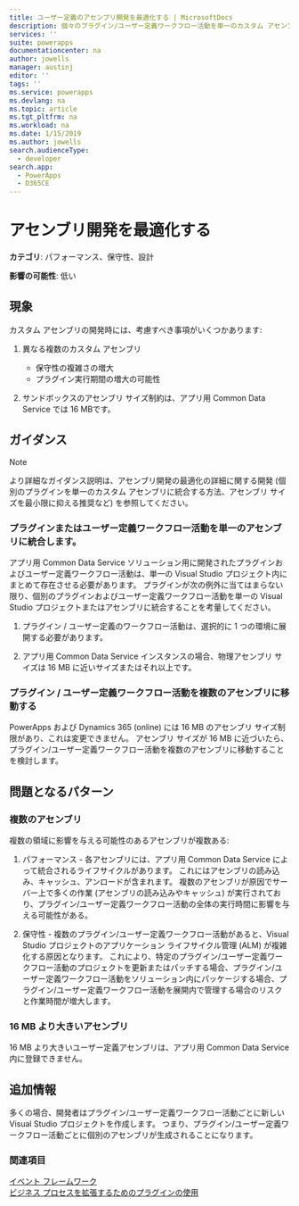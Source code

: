 ```yaml
---
title: ユーザー定義のアセンブリ開発を最適化する | MicrosoftDocs
description: 個々のプラグイン/ユーザー定義ワークフロー活動を単一のカスタム アセンブリに統合してパフォーマンスおよび保守性を改善し、アセンブリ サイズがサンドボックス アセンブリ サイズの上限に近い場合は、プラグイン / ユーザー定義ワークフロー活動をユーザー定義アセンブリに移動することを検討してください。
services: ''
suite: powerapps
documentationcenter: na
author: jowells
manager: austinj
editor: ''
tags: ''
ms.service: powerapps
ms.devlang: na
ms.topic: article
ms.tgt_pltfrm: na
ms.workload: na
ms.date: 1/15/2019
ms.author: jowells
search.audienceType:
  - developer
search.app:
  - PowerApps
  - D365CE
---
```

# <a name="optimize-assembly-development"></a>アセンブリ開発を最適化する

**カテゴリ**: パフォーマンス、保守性、設計

**影響の可能性**: 低い

<a name='symptoms'></a>

## <a name="symptoms"></a>現象

カスタム アセンブリの開発時には、考慮すべき事項がいくつかあります:

1. 異なる複数のカスタム アセンブリ
    - 保守性の複雑さの増大
    - プラグイン実行期間の増大の可能性

2. サンドボックスのアセンブリ サイズ制約は、アプリ用 Common Data Service では 16 MBです。

<a name='guidance'></a>

## <a name="guidance"></a>ガイダンス

> [!NOTE]
> より詳細なガイダンス説明は、アセンブリ開発の最適化の詳細に関する開発 (個別のプラグインを単一のカスタム アセンブリに統合する方法、アセンブリ サイズを最小限に抑える推奨など) を参照してください。

### <a name="consolidate-plug-ins-or-custom-workflow-activities-into-a-single-assembly"></a>プラグインまたはユーザー定義ワークフロー活動を単一のアセンブリに統合します。

アプリ用 Common Data Service ソリューション用に開発されたプラグインおよびユーザー定義ワークフロー活動は、単一の Visual Studio プロジェクト内にまとめて存在させる必要があります。 プラグインが次の例外に当てはまらない限り、個別のプラグインおよびユーザー定義ワークフロー活動を単一の Visual Studio プロジェクトまたはアセンブリに統合することを考量してください。

1. プラグイン / ユーザー定義のワークフロー活動は、選択的に 1 つの環境に展開する必要があります。

2. アプリ用 Common Data Service インスタンスの場合、物理アセンブリ サイズは 16 MB に近いサイズまたはそれ以上です。


### <a name="move-plug-inscustom-workflow-activities-into-multiple-assemblies"></a>プラグイン / ユーザー定義ワークフロー活動を複数のアセンブリに移動する

PowerApps および Dynamics 365 (online) には 16 MB のアセンブリ サイズ制限があり、これは変更できません。 アセンブリ サイズが 16 MB に近づいたら、プラグイン/ユーザー定義ワークフロー活動を複数のアセンブリに移動することを検討します。

<a name='problem'></a>

## <a name="problematic-patterns"></a>問題となるパターン

### <a name="multiple-assemblies"></a>複数のアセンブリ
複数の領域に影響を与える可能性のあるアセンブリが複数ある:

1. パフォーマンス - 各アセンブリには、アプリ用 Common Data Service によって統合されるライフサイクルがあります。  これにはアセンブリの読み込み、キャッシュ、アンロードが含まれます。  複数のアセンブリが原因でサーバー上で多くの作業 (アセンブリの読み込みやキャッシュ) が実行されており、プラグイン/ユーザー定義ワークフロー活動の全体の実行時間に影響を与える可能性がある。

2. 保守性 - 複数のプラグイン/ユーザー定義ワークフロー活動があると、Visual Studio プロジェクトのアプリケーション ライフサイクル管理 (ALM) が複雑化する原因となります。 これにより、特定のプラグイン/ユーザー定義ワークフロー活動のプロジェクトを更新またはパッチする場合、プラグイン/ユーザー定義ワークフロー活動をソリューション内にパッケージする場合、プラグイン/ユーザー定義ワークフロー活動を展開内で管理する場合のリスクと作業時間が増大します。

### <a name="assembly-larger-than-16-mb"></a>16 MB より大きいアセンブリ
16 MB より大きいユーザー定義アセンブリは、アプリ用 Common Data Service 内に登録できません。

<a name='additional'></a>

## <a name="additional-information"></a>追加情報

多くの場合、開発者はプラグイン/ユーザー定義ワークフロー活動ごとに新しい Visual Studio プロジェクトを作成します。  つまり、プラグイン/ユーザー定義ワークフロー活動ごとに個別のアセンブリが生成されることになります。

<a name='seealso'></a>

### <a name="see-also"></a>関連項目

[イベント フレームワーク](../../event-framework.md)<br />
[ビジネス プロセスを拡張するためのプラグインの使用](../../plug-ins.md)<br />
